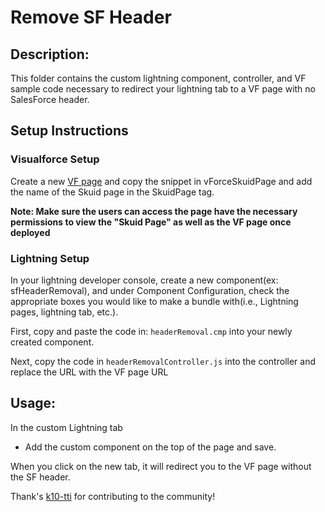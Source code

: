 # Remove SF Header  

## Description:
This folder contains the custom lightning component, controller, and VF sample code necessary to redirect your lightning tab to a VF page with no SalesForce header. 



## Setup Instructions

### Visualforce Setup
Create a new [VF page](https://developer.salesforce.com/docs/atlas.en-us.pages.meta/pages/pages_quick_start_hello_world.html) and copy the snippet in vForceSkuidPage and add the name of the Skuid page in the SkuidPage tag. 
 
**Note: Make sure the users can access the page have the necessary permissions to view the "Skuid Page" as well as the VF page once deployed**

### Lightning Setup
In your lightning developer console, create a new component(ex: sfHeaderRemoval), and under Component Configuration, check the appropriate boxes you would like to make a bundle with(i.e., Lightning pages, lightning tab, etc.). 

First, copy and paste the code in: `headerRemoval.cmp` into your newly created component. 

Next, copy the code in `headerRemovalController.js` into the controller and replace the URL with the VF page URL
 
## Usage:
In the custom Lightning tab
* Add the custom component on the top of the page and save. 

When you click on the new tab, it will redirect you to the VF page without the SF header. 

Thank's [k10-tti](https://github.com/k10-tti) for contributing to the community! 